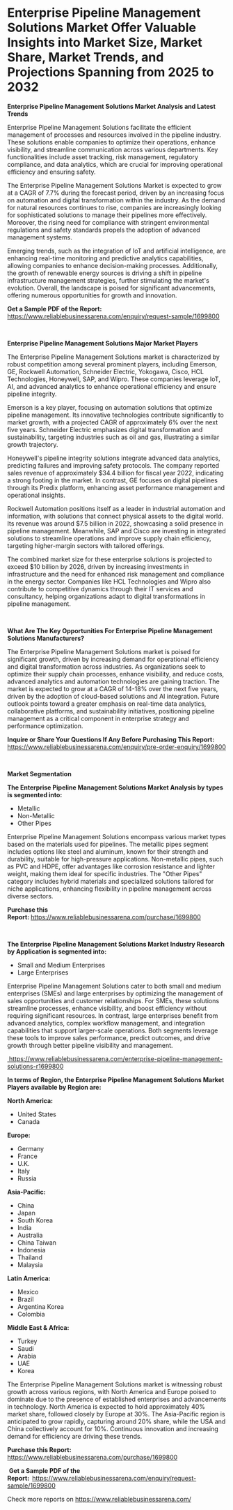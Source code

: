 <p><h1>Enterprise Pipeline Management Solutions Market Offer Valuable Insights into Market Size, Market Share, Market Trends, and Projections Spanning from 2025 to 2032</h1></p><p><strong>Enterprise Pipeline Management Solutions Market Analysis and Latest Trends</strong></p>
<p><p>Enterprise Pipeline Management Solutions facilitate the efficient management of processes and resources involved in the pipeline industry. These solutions enable companies to optimize their operations, enhance visibility, and streamline communication across various departments. Key functionalities include asset tracking, risk management, regulatory compliance, and data analytics, which are crucial for improving operational efficiency and ensuring safety.</p><p>The Enterprise Pipeline Management Solutions Market is expected to grow at a CAGR of 7.7% during the forecast period, driven by an increasing focus on automation and digital transformation within the industry. As the demand for natural resources continues to rise, companies are increasingly looking for sophisticated solutions to manage their pipelines more effectively. Moreover, the rising need for compliance with stringent environmental regulations and safety standards propels the adoption of advanced management systems. </p><p>Emerging trends, such as the integration of IoT and artificial intelligence, are enhancing real-time monitoring and predictive analytics capabilities, allowing companies to enhance decision-making processes. Additionally, the growth of renewable energy sources is driving a shift in pipeline infrastructure management strategies, further stimulating the market's evolution. Overall, the landscape is poised for significant advancements, offering numerous opportunities for growth and innovation.</p></p>
<p><strong>Get a Sample PDF of the Report:&nbsp;</strong> <a href="https://www.reliablebusinessarena.com/enquiry/request-sample/1699800?utm_campaign=1871&utm_medium=2&utm_source=Github&utm_content=ia&utm_term=09012025&utm_id=enterprise-pipeline-management-solutions">https://www.reliablebusinessarena.com/enquiry/request-sample/1699800</a></p>
<p>&nbsp;</p>
<p><strong>Enterprise Pipeline Management Solutions Major Market Players</strong></p>
<p><p>The Enterprise Pipeline Management Solutions market is characterized by robust competition among several prominent players, including Emerson, GE, Rockwell Automation, Schneider Electric, Yokogawa, Cisco, HCL Technologies, Honeywell, SAP, and Wipro. These companies leverage IoT, AI, and advanced analytics to enhance operational efficiency and ensure pipeline integrity.</p><p>Emerson is a key player, focusing on automation solutions that optimize pipeline management. Its innovative technologies contribute significantly to market growth, with a projected CAGR of approximately 6% over the next five years. Schneider Electric emphasizes digital transformation and sustainability, targeting industries such as oil and gas, illustrating a similar growth trajectory.</p><p>Honeywell's pipeline integrity solutions integrate advanced data analytics, predicting failures and improving safety protocols. The company reported sales revenue of approximately $34.4 billion for fiscal year 2022, indicating a strong footing in the market. In contrast, GE focuses on digital pipelines through its Predix platform, enhancing asset performance management and operational insights.</p><p>Rockwell Automation positions itself as a leader in industrial automation and information, with solutions that connect physical assets to the digital world. Its revenue was around $7.5 billion in 2022, showcasing a solid presence in pipeline management. Meanwhile, SAP and Cisco are investing in integrated solutions to streamline operations and improve supply chain efficiency, targeting higher-margin sectors with tailored offerings.</p><p>The combined market size for these enterprise solutions is projected to exceed $10 billion by 2026, driven by increasing investments in infrastructure and the need for enhanced risk management and compliance in the energy sector. Companies like HCL Technologies and Wipro also contribute to competitive dynamics through their IT services and consultancy, helping organizations adapt to digital transformations in pipeline management.</p></p>
<p>&nbsp;</p>
<p><strong>What Are The Key Opportunities For Enterprise Pipeline Management Solutions Manufacturers?</strong></p>
<p><p>The Enterprise Pipeline Management Solutions market is poised for significant growth, driven by increasing demand for operational efficiency and digital transformation across industries. As organizations seek to optimize their supply chain processes, enhance visibility, and reduce costs, advanced analytics and automation technologies are gaining traction. The market is expected to grow at a CAGR of 14-18% over the next five years, driven by the adoption of cloud-based solutions and AI integration. Future outlook points toward a greater emphasis on real-time data analytics, collaborative platforms, and sustainability initiatives, positioning pipeline management as a critical component in enterprise strategy and performance optimization.</p></p>
<p><strong>Inquire or Share Your Questions If Any Before Purchasing This Report:</strong> <a href="https://www.reliablebusinessarena.com/enquiry/pre-order-enquiry/1699800?utm_campaign=1871&utm_medium=2&utm_source=Github&utm_content=ia&utm_term=09012025&utm_id=enterprise-pipeline-management-solutions">https://www.reliablebusinessarena.com/enquiry/pre-order-enquiry/1699800</a></p>
<p>&nbsp;</p>
<p><strong>Market Segmentation</strong></p>
<p><strong>The Enterprise Pipeline Management Solutions Market Analysis by types is segmented into:</strong></p>
<p><ul><li>Metallic</li><li>Non-Metallic</li><li>Other Pipes</li></ul></p>
<p><p>Enterprise Pipeline Management Solutions encompass various market types based on the materials used for pipelines. The metallic pipes segment includes options like steel and aluminum, known for their strength and durability, suitable for high-pressure applications. Non-metallic pipes, such as PVC and HDPE, offer advantages like corrosion resistance and lighter weight, making them ideal for specific industries. The "Other Pipes" category includes hybrid materials and specialized solutions tailored for niche applications, enhancing flexibility in pipeline management across diverse sectors.</p></p>
<p><strong>Purchase this Report:&nbsp;</strong><a href="https://www.reliablebusinessarena.com/purchase/1699800?utm_campaign=1871&utm_medium=2&utm_source=Github&utm_content=ia&utm_term=09012025&utm_id=enterprise-pipeline-management-solutions">https://www.reliablebusinessarena.com/purchase/1699800</a></p>
<p>&nbsp;</p>
<p><strong>The Enterprise Pipeline Management Solutions Market Industry Research by Application is segmented into:</strong></p>
<p><ul><li>Small and Medium Enterprises</li><li>Large Enterprises</li></ul></p>
<p><p>Enterprise Pipeline Management Solutions cater to both small and medium enterprises (SMEs) and large enterprises by optimizing the management of sales opportunities and customer relationships. For SMEs, these solutions streamline processes, enhance visibility, and boost efficiency without requiring significant resources. In contrast, large enterprises benefit from advanced analytics, complex workflow management, and integration capabilities that support larger-scale operations. Both segments leverage these tools to improve sales performance, predict outcomes, and drive growth through better pipeline visibility and management.</p></p>
<p><a href="https://www.reliablebusinessarena.com/enterprise-pipeline-management-solutions-r1699800?utm_campaign=1871&utm_medium=2&utm_source=Github&utm_content=ia&utm_term=09012025&utm_id=enterprise-pipeline-management-solutions">&nbsp;https://www.reliablebusinessarena.com/enterprise-pipeline-management-solutions-r1699800</a></p>
<p><strong>In terms of Region, the Enterprise Pipeline Management Solutions Market Players available by Region are:</strong></p>
<p>
    <p> <strong> North America: </strong>
        <ul>
            <li>United States</li>
            <li>Canada</li>
        </ul>
        </p> 
    <p> <strong> Europe: </strong>
        <ul>
            <li>Germany</li>
            <li>France</li>
            <li>U.K.</li>
            <li>Italy</li>
            <li>Russia</li>
        </ul>
        </p> 
    <p> <strong> Asia-Pacific: </strong>
        <ul>
            <li>China</li>
            <li>Japan</li>
            <li>South Korea</li>
            <li>India</li>
            <li>Australia</li>
            <li>China Taiwan</li>
            <li>Indonesia</li>
            <li>Thailand</li>
            <li>Malaysia</li>
        </ul>
        </p> 
    <p> <strong> Latin America: </strong>
        <ul>
            <li>Mexico</li>
            <li>Brazil</li>
            <li>Argentina Korea</li>
            <li>Colombia</li>
        </ul>
        </p> 
    <p> <strong> Middle East & Africa: </strong>
        <ul>
            <li>Turkey</li>
            <li>Saudi</li>
            <li>Arabia</li>
            <li>UAE</li>
            <li>Korea</li>
        </ul>
    </p>
    </p>
<p><p>The Enterprise Pipeline Management Solutions market is witnessing robust growth across various regions, with North America and Europe poised to dominate due to the presence of established enterprises and advancements in technology. North America is expected to hold approximately 40% market share, followed closely by Europe at 30%. The Asia-Pacific region is anticipated to grow rapidly, capturing around 20% share, while the USA and China collectively account for 10%. Continuous innovation and increasing demand for efficiency are driving these trends.</p></p>
<p><strong>Purchase this Report: </strong><a href="https://www.reliablebusinessarena.com/purchase/1699800?utm_campaign=1871&utm_medium=2&utm_source=Github&utm_content=ia&utm_term=09012025&utm_id=enterprise-pipeline-management-solutions">https://www.reliablebusinessarena.com/purchase/1699800</a></p>
<p>&nbsp;<strong>Get a Sample PDF of the Report:&nbsp;&nbsp;</strong><a href="https://www.reliablebusinessarena.com/enquiry/request-sample/1699800?utm_campaign=1871&utm_medium=2&utm_source=Github&utm_content=ia&utm_term=09012025&utm_id=enterprise-pipeline-management-solutions">https://www.reliablebusinessarena.com/enquiry/request-sample/1699800</a></p>
<p><strong></strong></p>
<p>Check more reports on <a href="https://www.reliablebusinessarena.com/?utm_campaign=1871&utm_medium=2&utm_source=Github&utm_content=ia&utm_term=09012025&utm_id=enterprise-pipeline-management-solutions">https://www.reliablebusinessarena.com/</a></p>